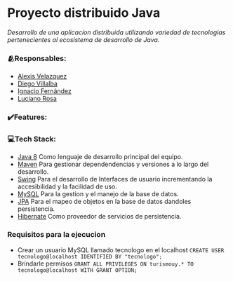 # Proyecto distribuido Java #
_Desarrollo de una aplicacion distribuida utilizando variedad de tecnologias pertenecientes al ecosistema de desarrollo de Java._

### 🫂Responsables:
* [Alexis Velazquez](https://github.com/AVelazquez97)
* [Diego Villalba](https://github.com/diegoVillalba5)
* [Ignacio Fernández](https://github.com/ignfer)
* [Luciano Rosa](https://github.com/cocoamaker)

### ✔️Features:

### 💻Tech Stack:
* [Java 8](https://docs.oracle.com/javase/8/docs/api/) Como lenguaje de desarrollo principal del equipo.
* [Maven](https://maven.apache.org/) Para gestionar dependendencias y versiones a lo largo del desarrollo.
* [Swing](https://en.wikipedia.org/wiki/Swing_(Java)) Para el desarrollo de Interfaces de usuario incrementando la accesibilidad y la facilidad de uso.
* [MySQL](https://www.mysql.com/) Para la gestion y el manejo de la base de datos.
* [JPA](https://www.oracle.com/technical-resources/articles/java/jpa.html) Para el mapeo de objetos en la base de datos dandoles persistencia.
* [Hibernate]() Como proveedor de servicios de persistencia.

### Requisitos para la ejecucion
* Crear un usuario MySQL llamado tecnologo en el localhost
   ```CREATE USER tecnologo@localhost IDENTIFIED BY "tecnologo";```
* Brindarle permisos
  ```GRANT ALL PRIVILEGES ON turismouy.* TO tecnologo@localhost WITH GRANT OPTION;```
  
 
